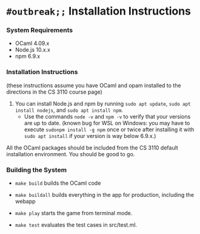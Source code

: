 # `#outbreak;;` Installation Instructions

### System Requirements

- OCaml 4.09.x
- Node.js 10.x.x
- npm 6.9.x

### Installation Instructions

(these instructions assume you have OCaml and opam installed to the directions in the CS 3110 course page)

1. You can install Node.js and npm by running `sudo apt update`, `sudo apt install nodejs`,  and `sudo apt install npm`. 
    - Use the commands `node -v` and `npm -v` to verify that your versions are up to date. (known bug for WSL on Windows: you may have to execute `sudonpm install -g npm` once or twice after installing it with `sudo apt install` if your version is way below 6.9.x.)

All the OCaml packages should be included from the CS 3110 default installation environment. You should be good to go.

### Building the System

- `make build` builds the OCaml code

- `make buildall` builds everything in the app for production, including the webapp

- `make play` starts the game from terminal mode.

- `make test` evaluates the test cases in src/test.ml.